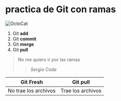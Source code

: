 # practica de Git con ramas 

![OctoCat](https://avatars.githubusercontent.com/u/583231?v=4)

 1. Git **add**
 2. Git **commit** 
 3. Git **merge** 
 4. Git **pull**

> No me quiero ir por las ramas 
>> *Sergio Code* 

| Git Fresh |  Git pull |
|--|--|
|No trae los archivos  | Trae los archivos |
